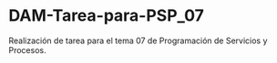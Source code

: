 # DAM-Tarea-para-PSP_07
Realización de tarea para el tema 07 de Programación de Servicios y Procesos.
